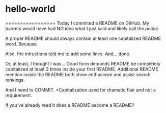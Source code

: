 # hello-world
=================
Today I commited a README on GitHub. My parents would have had NO idea what I just said and likely call the police.

A proper README should always contain at least one capitalized README word. Because.

Also, the intructions told me to add some lines.
And... done.

Or, at least, I thought I was... Good form demands README be completely capitalized at least 3 times inside your first README. Additional README mention inside the README both show enthusiasm and assist search rankings.

And I need to COMMIT. *Capitalization used for dramatic flair and not a requirement.

If you've already read it does a README become a README?



